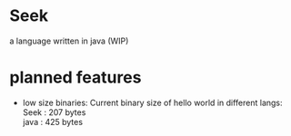 # Seek
a language written in java (WIP)
# planned features
 * low size binaries:
Current binary size of hello world in different langs:  
Seek : 207 bytes  
java : 425 bytes
